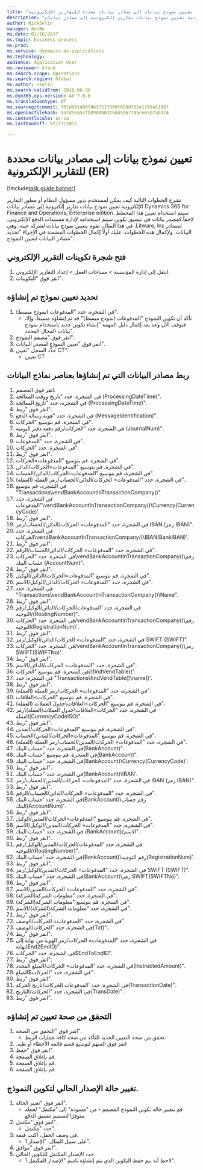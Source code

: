 ```yaml
--- 
title: "تعيين نموذج بيانات إلى مصادر بيانات محددة للتقارير الإلكترونية (ER)"
description: "تشرح الخطوات التالية كيف يمكن لمستخدم بدور مسؤول النظام أو مطور التقارير الإلكترونية تعيين نموذج بيانات تقارير إلكترونية إلى مصادر بيانات Dynamics 365 for Finance and Operations, Enterprise edition."
author: NickSelin
manager: AnnBe
ms.date: 01/16/2017
ms.topic: business-process
ms.prod: 
ms.service: dynamics-ax-applications
ms.technology: 
audience: Application User
ms.reviewer: kfend
ms.search.scope: Operations
ms.search.region: Global
ms.author: nselin
ms.search.validFrom: 2016-06-30
ms.dyn365.ops.version: AX 7.0.0
ms.translationtype: HT
ms.sourcegitcommit: f01d88149074b37517d00f03d8f55e1199a5198f
ms.openlocfilehash: 5a7d55a5cfb890490315d45d67745ce65b7ab374
ms.contentlocale: ar-sa
ms.lasthandoff: 07/27/2017

---
```

# <a name="map-a-data-model-to-selected-data-sources-for-electronic-reporting-er"></a>تعيين نموذج بيانات إلى مصادر بيانات محددة للتقارير الإلكترونية (ER)

[!include[task guide banner](../../includes/task-guide-banner.md)]

تشرح الخطوات التالية كيف يمكن لمستخدم بدور مسؤول النظام أو مطور التقارير الإلكترونية تعيين نموذج بيانات تقارير إلكترونية إلى مصادر بيانات Dynamics 365 for Finance and Operations, Enterprise edition. سيتم استخدام تعيين هذا المخطط لاحقاً كمصدر بيانات في تنسيق تكوين سيتم استخدامه لإدارة مستندات الدفع الإلكتروني. في هذا المثال، تقوم بتعيين نموذج بيانات لشركة عينة، وهي .Litware, Inc لمصادر البيانات. ولإكمال هذه الخطوات، عليك أولاً إكمال الخطوات المضمنة في الإجراء "تحديد مصادر البيانات لتعيين النموذج".


## <a name="open-er-configurations-tree"></a>فتح شجرة تكوينات التقرير الإلكتروني
1. انتقل إلى إدارة المؤسسة > مساحات العمل‬ > إعداد التقارير الإلكتروني‬.
2. انقر فوق "التكوينات".

## <a name="select-created-model-mapping"></a>تحديد تعيين نموذج تم إنشاؤه
1. في الشجرة، حدد "المدفوعات (نموذج مبسط)".
    * تأكد أن تكوين النموذج "المدفوعات (نموذج مبسط)" قد تم إنشاؤه مسبقاً. وإلا، فتوقف الآن وعد بعد إكمال دليل المهمة "إنشاء تكوين جديد باستخدام نموذج بيانات المجال المحدد".  
2. انقر فوق "مصمم النموذج".
3. انقر فوق "تعيين النموذج لمصدر البيانات".
4. حدِّد السجل "تعيين CT".
    * تعيين CT  

## <a name="bind-created-data-sources-to-data-model-elements"></a>ربط مصادر البيانات التي تم إنشاؤها بعناصر نماذج البيانات
1. انقر فوق المصمم.
2. في الشجرة، حدد "تاريخ ووقت المعالجة (ProcessingDateTime)".
3. في الشجرة، حدد "تاريخ المعالجة (ProcessingDateTime)".
4. انقر فوق "ربط".
5. في الشجرة، حدد "هوية رسالة الدفع (MessageIdentification)".
6. في الشجرة، قم بتوسيع "الحركات".
7. في الشجرة، حدد "الحركات/رقم دفعة دفتر اليومية (JournalNum)".
8. انقر فوق "ربط".
9. في الشجرة، حدد "المدفوعات".
10. في الشجرة، حدد "الحركات".
11. انقر فوق "ربط".
12. في الشجرة، قم بتوسيع "المدفوعات=الحركات".
13. في الشجرة، قم بتوسيع "المدفوعات=الحركات/الدائن".
14. في الشجرة، قم بتوسيع "المدفوعات=الحركات/الدائن/الحساب".
15. في الشجرة، حدد "المدفوعات= الحركات/الدائن/الحساب/رمز العملة (العملة)".
16. في الشجرة، قم بتوسيع "Transactions\vendBankAccountInTransactionCompany()"
17. في الشجرة، حدد "المدفوعات\vendBankAccountInTransactionCompany()\Currency(CurrencyCode)'.
18. انقر فوق "ربط".
19. في الشجرة، حدد "المدفوعات= الحركات/الدائن/الحساب/رمز IBAN (رمز IBAN)".
20. في الشجرة، حدد الحركات\vendBankAccountInTransactionCompany()\IBAN(BankIBAN)'.
21. انقر فوق "ربط".
22. في الشجرة، حدد "المدفوعات= الحركات/الدائن/الحساب/الرقم".
23. في الشجرة، حدد "الحركات\vendBankAccountInTransactionCompany()\رقم حساب البنك (AccountNum)".
24. انقر فوق "ربط".
25. في الشجرة، قم بتوسيع "المدفوعات=الحركات/الدائن/الوكيل".
26. في الشجرة، حدد "المدفوعات= الحركات/الدائن/الوكيل/الاسم".
27. في الشجرة، حدد "Transactions\vendBankAccountInTransactionCompany()\Name".
28. انقر فوق "ربط".
29. في الشجرة، حدد 'المدفوعات/الحركات/الدائن/الوكيل/رقم التوجيه/(RoutingNumber)".
30. في الشجرة، حدد "الحركات/vendBankAccountInTransactionCompany()\رقم التوجيه(RegistrationNum)'.
31. انقر فوق "ربط".
32. في الشجرة، حدد "المدفوعات= الحركات/الدائن/الوكيل/رمز SWIFT (SWIFT)".
33. في الشجرة، حدد "الحركات/vendBankAccountInTransactionCompany()\رمز SWIFT(SWIFTNo)'.
34. انقر فوق "ربط".
35. في الشجرة، حدد "المدفوعات= الحركات/الدائن/الاسم".
36. في الشجرة، قم بتوسيع "الحركات/\findVendTable()'.
37. في الشجرة، حدد "Transactions\findVendTable()\name()'.
38. انقر فوق "ربط".
39. في الشجرة، حدد "المدفوعات= الحركات/رمز العملة (العملة)".
40. في الشجرة، قم بتوسيع "الحركات\>العلاقات".
41. في الشجرة، قم بتوسيع "الحركات\>العلاقات\جدول العملات (العملة)".
42. في الشجرة، حدد "الحركات\>العلاقات\جدول العملات(العملة)\رمز العملة(CurrencyCodeISO)".
43. انقر فوق "ربط".
44. في الشجرة، قم بتوسيع "المدفوعات=الحركات/المدين".
45. في الشجرة، قم بتوسيع "المدفوعات=الحركات/المدين/الحساب".
46. في الشجرة، حدد "المدفوعات= الحركات/المدين/الحساب/رمز العملة (العملة)".
47. في الشجرة، حدد "حساب البنك(BankAccount)".
48. في الشجرة، قم بتوسيع "حساب البنك(BankAccount)".
49. في الشجرة، حدد "حساب البنك(BankAccount)\Currency(CurrencyCode)'.
50. انقر فوق "ربط".
51. في الشجرة، حدد "حساب البنك(BankAccount)\IBAN'.
52. في الشجرة، حدد "المدفوعات= الحركات/المدين/الحساب/رمز IBAN (رمز IBAN)".
53. انقر فوق "ربط".
54. في الشجرة، حدد "المدفوعات= الحركات/الدائن/الحساب/الرقم".
55. في الشجرة، حدد 'حساب البنك(BankAccount)\رقم حساب البنك(AccountNum)'.
56. انقر فوق "ربط".
57. في الشجرة، قم بتوسيع "المدفوعات=الحركات/المدين/الوكيل".
58. في الشجرة، حدد "المدفوعات= الحركات/المدين/الوكيل/الاسم".
59. في الشجرة، حدد "حساب البنك (BankAccount)/الاسم".
60. انقر فوق "ربط".
61. في الشجرة، حدد 'المدفوعات/الحركات/المدين/الوكيل/رقم التوجيه/(RoutingNumber)".
62. في الشجرة، حدد 'حساب البنك(BankAccount)\رقم التوجيه(RegistrationNum)'.
63. انقر فوق "ربط".
64. في الشجرة، حدد "المدفوعات= الحركات/المدين/الوكيل/رمز SWIFT (SWIFT)".
65. في الشجرة، حدد "حساب البنك(BankAccount)\رمز SWIFT(SWIFTNo)".
66. انقر فوق "ربط".
67. في الشجرة، حدد "المدفوعات= الحركات/المدين/الاسم".
68. في الشجرة، حدد "معلومات الشركة(الشركة)".
69. في الشجرة، قم بتوسيع "معلومات الشركة(الشركة)".
70. في الشجرة، حدد "معلومات الشركة(الشركة)/الاسم".
71. انقر فوق "ربط".
72. في الشجرة، حدد "المدفوعات= الحركات/الوصف".
73. في الشجرة، حدد "الحركات/الوصف(Txt)".
74. انقر فوق "ربط".
75. في الشجرة، حدد "المدفوعات= الحركات/رمز الهوية من نهاية إلى نهاية(End2EndID)".
76. في الشجرة، حدد "الحركات\$EndToEndID".
77. انقر فوق "ربط".
78. في الشجرة، حدد 'المدفوعات= الحركات/المبلغ المحدد(InstructedAmount)".
79. في الشجرة، حدد "الحركات\$المبلغ".
80. انقر فوق "ربط".
81. في الشجرة، حدد 'المدفوعات الحركات/تاريخ الحركة(TransactionDate)".
82. في الشجرة، حدد "الحركات/التاريخ(TransDate)".
83. انقر فوق "ربط".

## <a name="validate-created-mapping"></a>التحقق من صحة تعيين تم إنشاؤه
1. انقر فوق "التحقق من الصحة‬".
    * تحقق من صحة التعيين الجديد للتأكد من صحة كافة عمليات الربط‬.  
2. ‏‫انقر فوق السهم لتوسيع قسم قائمة الأخطاء أو طيه.
3. انقر فوق "حفظ".
4. قم بإغلاق الصفحة.
5. قم بإغلاق الصفحة.
6. قم بإغلاق الصفحة.

## <a name="change-the-status-of-the-current-version-of-model-configuration"></a>تغيير حالة الإصدار الحالي لتكوين النموذج.
1. انقر فوق "تغيير الحالة".
    * قم بتغيير حالة تكوين النموذج المصمم - من "مسودة" إلى "مكتمل" لجعله متوفرًا لتصميم تنسيق الدفع.  
2. انقر فوق "مكتمل".
    * حدد "مكتمل".  
3. في وصف الحقل، اكتب قيمة.
    * على سبيل المثال، "الإصدار 1".  
4. انقر فوق "موافق".
5. حدد الإصدار المكتمل للتكوين الحالي.
    * لاحظ أنه يتم حفظ التكوين الذي يتم إنشاؤه باسم "الإصدار المكتمل 1".  


